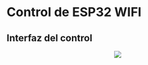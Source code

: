 # Control de ESP32 WIFI

## Interfaz del control 
<p align="center">
  <img src="thesisGrabador/thesisPlataform/imag/GUI_control_plataform.png">
</p>
